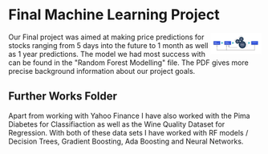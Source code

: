 # Final Machine Learning Project 

<img alt="Logo" align="right" src="./img/learning_resources_01-01.png" width="20%" />

Our Final project was aimed at making price predictions for stocks ranging from 5 days into the future to 1 month as well as 1 year predictions. The model we had most success with can be found in the "Random Forest Modelling" file. The PDF gives more precise background information about our project goals.

## Further Works Folder

Apart from working with Yahoo Finance I have also worked with the Pima Diabetes for Classifiaction as well as the Wine Quality Dataset for Regression. With both of these data sets I have worked with RF models / Decision Trees, Gradient Boosting, Ada Boosting and Neural Networks. 



